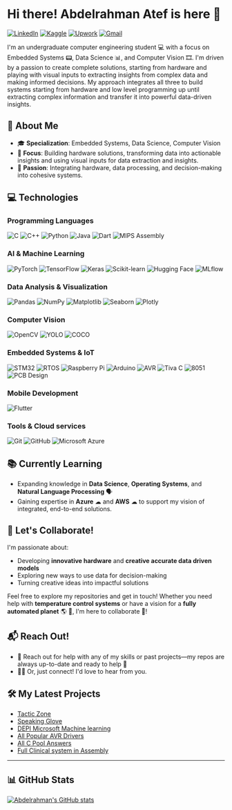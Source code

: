 # Hi there! Abdelrahman Atef is here 👋
[![LinkedIn](https://img.shields.io/badge/LinkedIn-0A66C2?style=for-the-badge&logo=linkedin&logoColor=white)](https://www.linkedin.com/in/abdelrahman-atef-29a448189?utm_source=share&utm_campaign=share_via&utm_content=profile&utm_medium=ios_app)
[![Kaggle](https://img.shields.io/badge/Kaggle-20BEFF?style=for-the-badge&logo=kaggle&logoColor=white)](https://www.kaggle.com/abdelrahmanatef01)
[![Upwork](https://img.shields.io/badge/Upwork-6FDA44?style=for-the-badge&logo=upwork&logoColor=white)](https://www.upwork.com/freelancers/~01eea65b80edda1a26?mp_source=share)
[![Gmail](https://img.shields.io/badge/Gmail-D14836?style=for-the-badge&logo=gmail&logoColor=white)](mailto:abdelrahmanatef508@gmail.com)

I'm an undergraduate computer engineering student 💻 with a focus on Embedded Systems 📟, Data Science 📊, and Computer Vision 🎞. I'm driven by a passion to create complete solutions, starting from hardware and playing with visual inputs to extracting insights from complex data and making informed decisions. My approach integrates all three to build systems starting from hardware and low level programming up until extracting complex information and transfer it into powerful data-driven insights.

## 🌟 About Me
- 🎓 **Specialization**: Embedded Systems, Data Science, Computer Vision
- 🎯 **Focus**: Building hardware solutions, transforming data into actionable insights and using visual inputs for data extraction and insights.
- 🤩 **Passion**: Integrating hardware, data processing, and decision-making into cohesive systems.


## 💻 Technologies

### Programming Languages
![C](https://img.shields.io/badge/C-00599C?style=for-the-badge&logo=c&logoColor=white)
![C++](https://img.shields.io/badge/C++-00599C?style=for-the-badge&logo=c%2B%2B&logoColor=white)
![Python](https://img.shields.io/badge/Python-3776AB?style=for-the-badge&logo=python&logoColor=white)
![Java](https://img.shields.io/badge/Java-007396?style=for-the-badge&logo=java&logoColor=white)
![Dart](https://img.shields.io/badge/Dart-0175C2?style=for-the-badge&logo=dart&logoColor=white)
![MIPS Assembly](https://img.shields.io/badge/MIPS%20Assembly-4B8BBE?style=for-the-badge&logo=Code&logoColor=white)

### AI & Machine Learning
![PyTorch](https://img.shields.io/badge/PyTorch-EE4C2C?style=for-the-badge&logo=pytorch&logoColor=white)
![TensorFlow](https://img.shields.io/badge/TensorFlow-FF6F00?style=for-the-badge&logo=tensorflow&logoColor=white)
![Keras](https://img.shields.io/badge/Keras-D00000?style=for-the-badge&logo=keras&logoColor=white)
![Scikit-learn](https://img.shields.io/badge/Scikit--learn-F7931E?style=for-the-badge&logo=scikit-learn&logoColor=white)
![Hugging Face](https://img.shields.io/badge/Hugging%20Face-FFD54F?style=for-the-badge&logo=huggingface&logoColor=black)
![MLflow](https://img.shields.io/badge/MLflow-0194E2?style=for-the-badge&logo=mlflow&logoColor=white)

### Data Analysis & Visualization
![Pandas](https://img.shields.io/badge/Pandas-150458?style=for-the-badge&logo=pandas&logoColor=white)
![NumPy](https://img.shields.io/badge/NumPy-013243?style=for-the-badge&logo=numpy&logoColor=white)
![Matplotlib](https://img.shields.io/badge/Matplotlib-007ACC?style=for-the-badge&logo=python&logoColor=white)
![Seaborn](https://img.shields.io/badge/Seaborn-3776AB?style=for-the-badge&logo=python&logoColor=white)
![Plotly](https://img.shields.io/badge/Plotly-3F4F75?style=for-the-badge&logo=plotly&logoColor=white)

### Computer Vision
![OpenCV](https://img.shields.io/badge/OpenCV-5C3EE8?style=for-the-badge&logo=opencv&logoColor=white)
![YOLO](https://img.shields.io/badge/YOLO-FF6F00?style=for-the-badge&logo=opencv&logoColor=white)
![COCO](https://img.shields.io/badge/COCO-008B8B?style=for-the-badge&logo=cc0&logoColor=white)

### Embedded Systems & IoT
![STM32](https://img.shields.io/badge/STM32-03234B?style=for-the-badge&logo=STMicroelectronics&logoColor=white)
![RTOS](https://img.shields.io/badge/RTOS-4A4A55?style=for-the-badge&logo=freebsd&logoColor=white)
![Raspberry Pi](https://img.shields.io/badge/Raspberry%20Pi-A22846?style=for-the-badge&logo=raspberry-pi&logoColor=white)
![Arduino](https://img.shields.io/badge/Arduino-00979D?style=for-the-badge&logo=arduino&logoColor=white)
![AVR](https://img.shields.io/badge/AVR-00599C?style=for-the-badge)
![Tiva C](https://img.shields.io/badge/Tiva%20C-EE4C2C?style=for-the-badge)
![8051](https://img.shields.io/badge/8051-FF6F00?style=for-the-badge)
![PCB Design](https://img.shields.io/badge/PCB%20Design-228B22?style=for-the-badge&logo=Electron&logoColor=white)

### Mobile Development
![Flutter](https://img.shields.io/badge/Flutter-02569B?style=for-the-badge&logo=flutter&logoColor=white)

### Tools & Cloud services
![Git](https://img.shields.io/badge/Git-F05032?style=for-the-badge&logo=git&logoColor=white)
![GitHub](https://img.shields.io/badge/GitHub-181717?style=for-the-badge&logo=github&logoColor=white)
![Microsoft Azure](https://img.shields.io/badge/Azure-0078D4?style=for-the-badge&logo=microsoft-azure&logoColor=white)


## 📚 Currently Learning
- Expanding knowledge in **Data Science**, **Operating Systems**, and **Natural Language Processing** 🗣
- Gaining expertise in **Azure** ☁ and **AWS** ☁ to support my vision of integrated, end-to-end solutions.

## 🚀 Let's Collaborate!
I'm passionate about:
- Developing **innovative hardware** and **creative accurate data driven models**
- Exploring new ways to use data for decision-making
- Turning creative ideas into impactful solutions

Feel free to explore my repositories and get in touch! Whether you need help with **temperature control systems** or have a vision for a **fully automated planet** 🌎 🤖, I'm here to collaborate 🚀!

## 📬 Reach Out!
- 💬 Reach out for help with any of my skills or past projects—my repos are always up-to-date and ready to help 🤝
- 👨‍💻 Or, just connect! I'd love to hear from you.

## 🛠️ My Latest Projects

- [Tactic Zone](https://github.com/AbdelrahmanAtef01/Tactic_Zone)
- [Speaking Glove ](https://github.com/AbdelrahmanAtef01/Speaking_Glove)
- [DEPI Microsoft Machine learning](https://github.com/AbdelrahmanAtef01/Microsoft_Machine_Learning)
- [All Popular AVR Drivers](https://github.com/AbdelrahmanAtef01/Avr-Drivers)
- [All C Pool Answers](https://github.com/AbdelrahmanAtef01/C_pool)
- [Full Clinical system in Assembly](https://github.com/AbdelrahmanAtef01/Clinic_management_system_assembly)

---

## 📊 GitHub Stats
[![Abdelrahman's GitHub stats](https://github-readme-stats.vercel.app/api?username=AbdelrahmanAtef01&show_icons=true&theme=radical)](https://github.com/AbdelrahmanAtef01)
